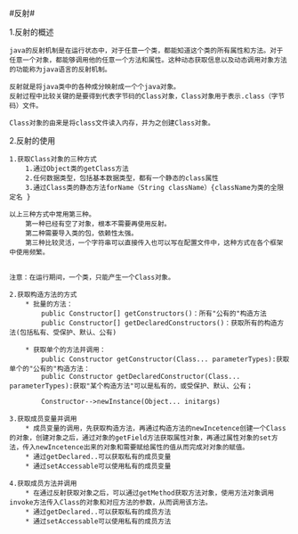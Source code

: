 #反射#

1.反射的概述

	java的反射机制是在运行状态中，对于任意一个类，都能知道这个类的所有属性和方法。对于任意一个对象，都能够调用他的任意一个方法和属性。这种动态获取信息以及动态调用对象方法的功能称为java语言的反射机制。

	反射就是将java类中的各种成分映射成一个个java对象。
	反射过程中比较关键的是要得到代表字节码的Class对象，Class对象用于表示.class（字节码）文件。
	
	Class对象的由来是将class文件读入内存，并为之创建Class对象。

2.反射的使用

	1.获取Class对象的三种方式
		1.通过Object类的getClass方法
		2.任何数据类型，包括基本数据类型，都有一个静态的class属性
		3.通过Class类的静态方法forName（String className）{className为类的全限定名 }
	
	以上三种方式中常用第三种。
		第一种已经有空了对象，根本不需要再使用反射。
		第二种需要导入类的包，依赖性太强。
		第三种比较灵活，一个字符串可以直接传入也可以写在配置文件中，这种方式在各个框架中使用频繁。


	注意：在运行期间，一个类，只能产生一个Class对象。

	2.获取构造方法的方式
		* 批量的方法：
			public Constructor[] getConstructors()：所有"公有的"构造方法
            public Constructor[] getDeclaredConstructors()：获取所有的构造方法(包括私有、受保护、默认、公有)

		* 获取单个的方法并调用：
			public Constructor getConstructor(Class... parameterTypes):获取单个的"公有的"构造方法：
			public Constructor getDeclaredConstructor(Class... parameterTypes):获取"某个构造方法"可以是私有的，或受保护、默认、公有；
  			
			Constructor-->newInstance(Object... initargs)

	3.获取成员变量并调用
		* 成员变量的调用，先获取构造方法，再通过构造方法的newIncetence创建一个Class的对象，创建对象之后，通过对象的getField方法获取属性对象，再通过属性对象的set方法，传入newIncetence出来的对象和需要赋给属性的值从而完成对对象的赋值。
		* 通过getDeclared..可以获取私有的成员变量
		* 通过setAccessable可以使用私有的成员变量

	4.获取成员方法并调用
		* 在通过反射获取对象之后，可以通过getMethod获取方法对象，使用方法对象调用invoke方法传入Class的对象和对应方法的参数，从而调用该方法。
		* 通过getDeclared..可以获取私有的成员方法
		* 通过setAccessable可以使用私有的成员方法